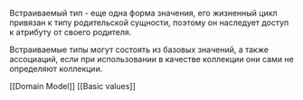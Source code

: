Встраиваемый тип - еще одна форма значения, его жизненный цикл привязан к типу родительской сущности, поэтому он наследует доступ к атрибуту от своего родителя.

Встраиваемые типы могут состоять из базовых значений, а также ассоциаций, если при использовании в качестве коллекции они сами не определяют коллекции.



[[Domain Model]] [[Basic values]] 